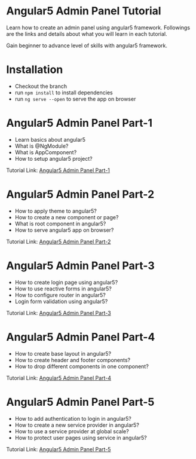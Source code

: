 # Angular5 Admin Panel Tutorial

Learn how to create an admin panel using angular5 framework. Followings are the links and details about
what you will learn in each tutorial.

Gain beginner to advance level of skills with angular5 framework.

# Installation
- Checkout the branch
- run ``npm install`` to install dependencies
- run ``ng serve --open`` to serve the app on browser

 
# Angular5 Admin Panel Part-1
- Learn basics about angular5
- What is @NgModule?
- What is AppComponent?
- How to setup angular5 project?


Tutorial Link: [Angular5 Admin Panel Part-1](https://learn2torials.com/a/create-admin-panel-using-angularjs-5-part-1)

# Angular5 Admin Panel Part-2
- How to apply theme to angular5?
- How to create a new component or page?
- What is root component in angular5?
- How to serve angular5 app on browser?

Tutorial Link: [Angular5 Admin Panel Part-2](https://learn2torials.com/a/angular5-admin-panel-part-2)

# Angular5 Admin Panel Part-3
- How to create login page using angular5?
- How to use reactive forms in angular5?
- How to configure router in angular5?
- Login form validation using angular5?

Tutorial Link: [Angular5 Admin Panel Part-3](https://learn2torials.com/a/angular5-admin-panel-part-3)


# Angular5 Admin Panel Part-4
- How to create base layout in angular5?
- How to create header and footer components?
- How to drop different components in one component?

Tutorial Link: [Angular5 Admin Panel Part-4](https://learn2torials.com/a/angular5-admin-panel-part-4)


# Angular5 Admin Panel Part-5
- How to add authentication to login in angular5?
- How to create a new service provider in angular5?
- How to use a service provider at global scale?
- How to protect user pages using service in angular5?

Tutorial Link: [Angular5 Admin Panel Part-5](https://learn2torials.com/a/angular5-admin-panel-part-5)

